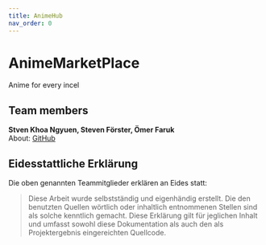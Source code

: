```yaml
---
title: AnimeHub
nav_order: 0
---
```


# AnimeMarketPlace

Anime for every incel 

## Team members

**Stven Khoa Ngyuen, Steven Förster, Ömer Faruk**  
About: [GitHub](https://github.com/phanki5/web_app_anime)

## Eidesstattliche Erklärung

Die oben genannten Teammitglieder erklären an Eides statt:

> Diese Arbeit wurde selbstständig und eigenhändig erstellt. Die den benutzten Quellen wörtlich oder inhaltlich entnommenen Stellen sind als solche kenntlich gemacht. Diese Erklärung gilt für jeglichen Inhalt und umfasst sowohl diese Dokumentation als auch den als Projektergebnis eingereichten Quellcode.
